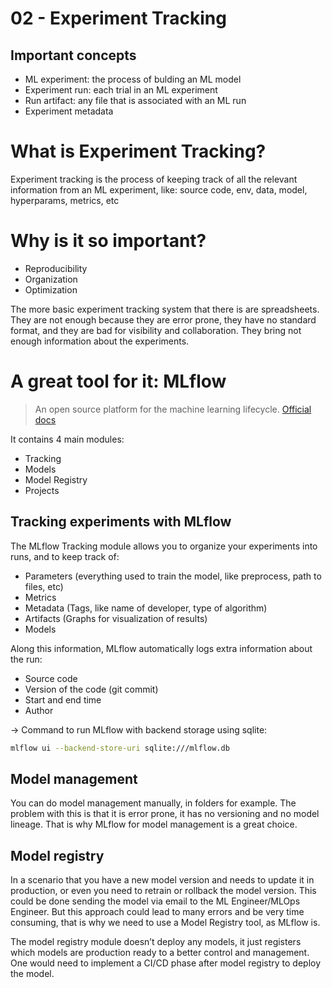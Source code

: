 # 02 - Experiment Tracking

## Important concepts

- ML experiment: the process of bulding an ML model
- Experiment run: each trial in an ML experiment
- Run artifact: any file that is associated with an ML run
- Experiment metadata

# What is Experiment Tracking?

Experiment tracking is the process of keeping track of all the relevant information from an ML experiment, like: source code, env, data, model, hyperparams, metrics, etc

# Why is it so important?

- Reproducibility
- Organization
- Optimization

The more basic experiment tracking system that there is are spreadsheets. They are not enough because they are error prone, they have no standard format, and they are bad for visibility and collaboration. They bring not enough information about the experiments.

# A great tool for it: MLflow

> An open source platform for the machine learning lifecycle. [Official docs](https://mlflow.org)
> 

It contains 4 main modules:

- Tracking
- Models
- Model Registry
- Projects

## Tracking experiments with MLflow

The MLflow Tracking module allows you to organize your experiments into runs, and to keep track of:

- Parameters (everything used to train the model, like preprocess, path to files, etc)
- Metrics
- Metadata (Tags, like name of developer, type of algorithm)
- Artifacts (Graphs for visualization of results)
- Models

Along this information, MLflow automatically logs extra information about the run:

- Source code
- Version of the code (git commit)
- Start and end time
- Author

→ Command to run MLflow with backend storage using sqlite:

```bash
mlflow ui --backend-store-uri sqlite:///mlflow.db
```

## Model management

You can do model management manually, in folders for example. The problem with this is that it is error prone, it has no versioning and no model lineage. That is why MLflow for model management is a great choice.

## Model registry

In a scenario that you have a new model version and needs to update it in production, or even you need to retrain or rollback the model version. This could be done sending the model via email to the ML Engineer/MLOps Engineer. But this approach could lead to many errors and be very time consuming, that is why we need to use a Model Registry tool, as MLflow is.

The model registry module doesn’t deploy any models, it just registers which models are production ready to a better control and management. One would need to implement a CI/CD phase after model registry to deploy the model.
